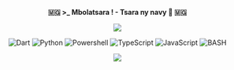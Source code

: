 
<p align=center>  <strong> 🇲🇬 >_ Mbolatsara ! - Tsara ny navy  👋 🇲🇬 </strong> </p>

<p align=center>  
  <img src='https://readme-typing-svg.herokuapp.com?font=Product+Sans&center=true&color=%ff2ebc4f&lines=Landry+Manankoraisina+as+Landris18'/>
</p>

<p align='center'>
  <img alt='Dart' src='https://img.shields.io/badge/Dart-0f7d99?style=for-the-badge&logo=dart&logoColor=white'/>
  <img alt='Python' src='https://img.shields.io/badge/Python-ba1a37?style=for-the-badge&logo=python&logoColor=white'/>
  <img alt='Powershell' src='https://img.shields.io/badge/Powershell-111621?style=for-the-badge&logo=powershell&logoColor=white'/>
  <img alt='TypeScript' src='https://img.shields.io/badge/TypeScript-1289c4?style=for-the-badge&logo=typescript&logoColor=white'/>
  <img alt='JavaScript' src='https://img.shields.io/badge/JavaScript-F7DF1E?style=for-the-badge&logo=javascript&logoColor=white'/>
  <img alt='BASH' src='https://img.shields.io/badge/bash-11a63b?style=for-the-badge&logo=linux&logoColor=white'/>
</p>

<p align=center>  
  <strong>
    <img src='https://komarev.com/ghpvc/?username=landris18&color=008080'/>
  </strong> 
</p>
